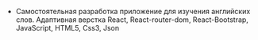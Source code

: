 - Самостоятельная разработка приложение для изучения английских слов.
Адаптивная верстка
React, React-router-dom, React-Bootstrap, JavaScript, HTML5, Css3, Json
